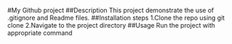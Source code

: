 #My Github project
##Description
This project demonstrate the use of .gitignore and Readme files.
##Installation steps
1.Clone the repo using git clone <repo url>
2.Navigate to the project directory
##Usage
Run the project with appropriate command

